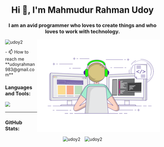 <h1 align="center">Hi 👋, I'm Mahmudur Rahman Udoy</h1>
<h3 align="center">I am an avid programmer who loves to create things and who loves to work with technology.</h3>
<img align="right"  alt="Coding" width="400"  src="https://github.com/Udoy2/Udoy2/blob/main/programming_animated.gif"> 
<p align="left"> <img src="https://komarev.com/ghpvc/?username=udoy2&label=Profile%20views&color=0e75b6&style=flat" alt="udoy2" /> </p>
- 📫 How to reach me **udoyrahman983@gmail.com**



<h3 align="left">Languages and Tools:</h3>
<p align="left">
  <a href="https://skillicons.dev">
    <img src="https://skillicons.dev/icons?i=react,nodejs,express,threejs,tailwind,django,laravel,blender,mongodb,vite,firebase,mysql,javascript,python,java,cpp,go,php,cs,selenium,postman,anaconda,vim,docker,arduino,bash,vscode,linux&theme=dark&perline=7" />
  </a>
</p>


<hr>

<h3 align="left">GitHub Stats:</h3>
<div align="center">
   <img src="https://github-readme-streak-stats.herokuapp.com/?user=udoy2&" alt="udoy2" style="width: 45%; margin-right: 10px; height: 195px" />
  <img src="https://github-readme-stats.vercel.app/api?username=udoy2&show_icons=true&locale=en" alt="udoy2" style="width: 45%; height: 200px" />
</div>
<br>


